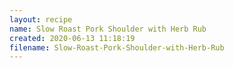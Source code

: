 ```yaml
---
layout: recipe
name: Slow Roast Pork Shoulder with Herb Rub
created: 2020-06-13 11:18:19
filename: Slow-Roast-Pork-Shoulder-with-Herb-Rub
---
```

